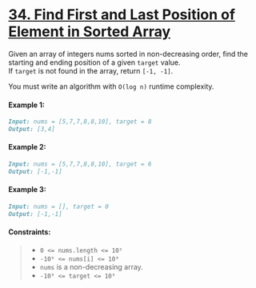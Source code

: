 # [**34. Find First and Last Position of Element in Sorted Array**](https://leetcode.com/problems/find-first-and-last-position-of-element-in-sorted-array/description/)

Given an array of integers nums sorted in non-decreasing order, find the starting and ending position of a given `target` value.<br>
If `target` is not found in the array, return `[-1, -1]`.

You must write an algorithm with `O(log n)` runtime complexity.

#### **Example 1:**
```md
Input: nums = [5,7,7,8,8,10], target = 8
Output: [3,4]
```

#### **Example 2:**
```md
Input: nums = [5,7,7,8,8,10], target = 6
Output: [-1,-1]
```

#### **Example 3:**
```md
Input: nums = [], target = 0
Output: [-1,-1]
```

#### **Constraints:**
> - `0 <= nums.length <= 10⁵`
> - `-10⁹ <= nums[i] <= 10⁹`
> - `nums` is a non-decreasing array.
> - `-10⁹ <= target <= 10⁹`